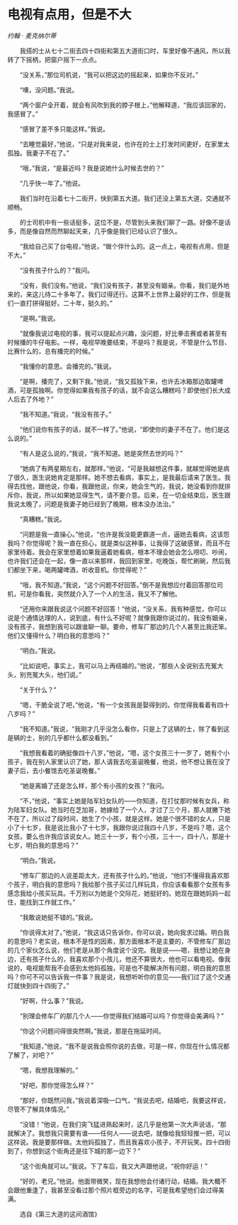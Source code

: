 # 电视有点用，但是不大

*约翰 · 麦克纳尔蒂*

　　我搭的士从七十二街去四十四街和第五大道街口时，车里好像不通风，所以我转了下摇柄，把窗户摇下一点点。

　　“没关系，”那位司机说，“我可以把这边的摇起来，如果你不反对。”

　　“噢，没问题。”我说。

　　“两个窗户全开着，就会有风吹到我的脖子根上，”他解释道，“我应该回家的，我感冒了。”

　　“感冒了差不多只能这样。”我说。

　　“去睡觉最好，”他说，“只是对我来说，也许在的士上打发时间更好，在家里太孤独。我妻子不在了。”

　　“哦，”我说，“是最近吗？我是说她什么时候去世的？”

　　“几乎快一年了。”他说。

　　我们当时在沿着七十二街开，快到第五大道。我们还没上第五大道，交通就不顺畅。

　　的士司机中有一些话挺多，这位不是，尽管到头来我们聊了一路。好像不是话多，而是像自然而然聊起天来，几乎像是我们已经认识了很久。

　　“我给自己买了台电视，”他说，“做个伴什么的。这一点上，电视有点用，但是不大。”

　　“没有孩子什么的？”我问。

　　“没有，我们没有。”他说，“我们没有孩子，甚至没有姻亲。你看，我们是外地来的，来这儿待二十多年了。我们过得还行。这算不上世界上最好的工作，但是我们一直打拼得挺好。二十年，挺久的。”

　　“是啊。”我说。

　　“就像我说过电视的事，我可以提起点兴趣，没问题，好比拳击赛或者甚至有时候播的牛仔电影。一样，电视早晚要结束，不是吗？我是说，不管是什么节目、比赛什么的，总有播完的时候。”

　　“我懂你的意思。会播完的。”我说。

　　“是啊，播完了，又剩下我。”他说，“我又孤独下来，也许去冰箱那边取罐啤酒，可是孤独啊。你觉得如果我有孩子的话，就不会这么糟糕吗？即使他们长大成人后去了外地？”

　　“我不知道。”我说，“我没有孩子。”

　　“他们说你有孩子的话，就不一样了。”他说，“即使你的妻子不在了。他们是这么说的。”

　　“有人是这么说的，”我说，“我不知道。她是突然去世的吗？”

　　“她病了有两星期左右，就那样。”他说，“可是我越想这件事，就越觉得她是病了很久，医生说她肯定是那样。她不想去看病，事实上，是我最后请来了医生。我得去找他，跟他说，你看，我跟他说，你来，她会生气的，我说，她没看到你就排斥你，我说，所以如果她显得生气，请不要介意。后来，在一切全结束后，医生跟我说太晚了，问题是我妻子她已经到了晚期，根本没办法治。”

　　“真糟糕。”我说。

　　“问题是我一直操心。”他说，“也许是我没能更霸道一点，逼她去看病，这该怨我吗？你觉得呢？我一直在担心，就是类似这种事，让我得了这破感冒，而且不在家里待着。我会在家里想着如果我逼着她看病，根本不理会她会怎么唠叨、吵闹，也许我们还会在一起，像一直以来那样，我回到家里，吃晚饭，帮忙刷碗，然后我们都坐下来，喝两罐啤酒，听收音机。你觉得呢？”

　　“哦，我不知道。”我说，“这个问题不好回答。”倒不是我想应付着回答那位司机，可是你看我，突然就介入了一个人的生活，我又不了解他。

　　“还用你来跟我说这个问题不好回答！”他说，“没关系，我有种感觉，你可以说是个通情达理的人，说到底，有什么不好呢？就像我跟你说过的，我没有姻亲，没有孩子，我想到我可以跟谁聊一聊。要命，修车厂那边的几个人甚至比我还笨。他们又懂得什么？明白我的意思吗？”

　　“明白。”我说。

　　“比如说吧，事实上，我可以马上再结婚的。”他说，“那些人全说别去充冤大头，别充冤大头，他们说。”

　　“关于什么？”

　　“嗯，干脆全说了吧，”他说，“有一个女孩我是娶得到的。你觉得我看着有四十八岁吗？”

　　“我不知道。”我说，“我刚才几乎没怎么看你，只是上了这辆的士，除了看到这是辆的士，别的几乎都什么都没看到。”

　　“我想我看着的确挺像四十八岁，”他说，“嗯，这个女孩三十一岁了，她有个小孩子，我在别人家里认识了她，那人请我去吃圣诞晚餐，他说，他不想让我在没了妻子后，去小餐馆去吃圣诞晚餐。”

　　“她是离婚了还是怎么样，那个有小孩的女孩？”我问。

　　“不，”他说，“事实上她是陆军妇女队的——你知道，在打仗那时候有女兵，称为陆军妇女队。她当时在芝加哥，她嫁给了一个人，才过了三个月，那人就撇下她不在了，所以过了段时间，她生了个小孩，就是这样。她是个很不错的女人，只是小了十七岁，我是说比我小了十七岁。我跟你说过我四十八岁，不是吗？嗯，这个女孩，要么也许我应该说女人。她三十一岁，有个小孩，三十一，四十八，那是十七岁，明白我的意思吗？”

　　“明白。”我说。

　　“修车厂那边的人说差距太大，还有孩子什么的。”他说，“他们不懂得我喜欢那个孩子，明白我的意思吗？我给那个孩子买过几样玩具，你应该看看那个女孩有多感念我给小孩买玩具。千万别以为她是个交际花，她挺好的。她现在跟她妈妈一起住，能找到工作就工作。”

　　“我敢说她挺不错的。”我说。

　　“你说得太对了。”他说，“我这话只告诉你，你可以说，她向我求过婚。明白我的意思吗？老实说，根本不是性的因素，那方面根本不是主要的，不管修车厂那边的几个家伙怎么说，他们老是从那个角度说个没完。我是说——嗯，我想让她在身边，还有孩子什么的，我喜欢那个小孩儿，他还不算很大，他也可以看电视。像我说的，电视能帮我不会感到太他妈孤独，可是也不能解决所有问题，明白我的意思吗？你可不可以告诉我一件事？我是说，我想听听你的意见——我们过了这个交通灯就快到四十四街了。”

　　“好啊，什么事？”我说。

　　“别理会修车厂的那几个人——你觉得我们结婚可以吗？你觉得会美满吗？”

　　“你这个问题问得很突然啊。”我说，那是在拖延时间。

　　“我知道，”他说，“我不是说我会照你说的去做，可是一样，你现在什么情况都了解了，对吧？”

　　“嗯，我想我理解的。”

　　“好吧，那你觉得怎么样？”

　　“那好，你既然问我，”我说着深吸一口气，“我说去吧，结婚吧，我要这样说，尽管不了解具体情况。”

　　“没错！”他说，在我们突飞猛进熟起来时，这几乎是他第一次大声说话，“那就解决了。我想我只需要有谁——任何人——说去吧，就像给我轻轻推一把，可以这样说。我是要那样做。太他妈孤独了，而且我喜欢小孩子，不开玩笑。四十四街到了，你想到这个街角还是往下城的那一边下？”

　　“这个街角就可以。”我说。下了车后，我又大声跟他说，“祝你好运！”

　　“好的，老兄。”他说。他面带微笑，现在我想他会付诸行动，结婚。我大概不会跟他重逢了，我甚至没看过那个照片框旁边的名字，可是我希望他们会过得美满。

　　选自《第三大道的这间酒馆》